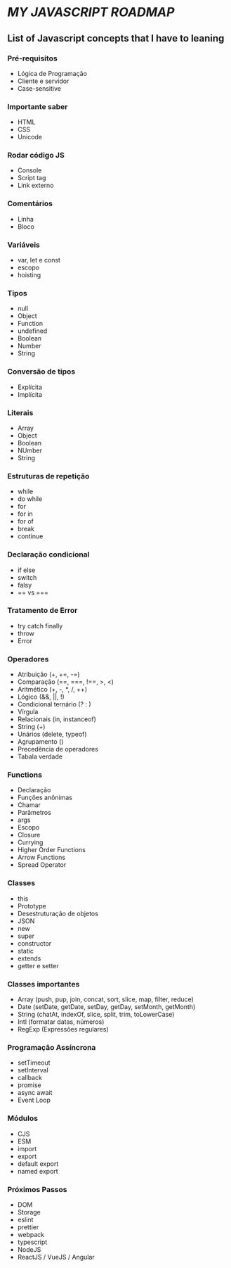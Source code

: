 # *MY JAVASCRIPT ROADMAP*

## List of Javascript concepts that I have to leaning

### Pré-requisitos
* Lógica de Programação
* Cliente e servidor
* Case-sensitive

### Importante saber
* HTML
* CSS
* Unicode

### Rodar código JS
* Console
* Script tag
* Link externo

### Comentários
* Linha
* Bloco

### Variáveis
* var, let e const
* escopo
* hoisting

### Tipos
* null
* Object
* Function
* undefined
* Boolean
* Number
* String

### Conversão de tipos
* Explícita
* Implícita

### Literais
* Array
* Object
* Boolean 
* NUmber
* String

### Estruturas de repetição
* while
* do while
* for
* for in
* for of
* break
* continue

### Declaração condicional
* if else
* switch
* falsy
* == vs ===

### Tratamento de Error
* try catch finally
* throw
* Error

### Operadores
* Atribuição (+, +=, -=)
* Comparação (==, ===, !==, >, <)
* Aritmético (+, -, *, /, ++)
* Lógico (&&, ||, !)
* Condicional ternário (? : )
* Vírgula 
* Relacionais (in, instanceof)
* String (+)
* Unários (delete, typeof)
* Agrupamento ()
* Precedência de operadores
* Tabala verdade

### Functions
* Declaração
* Funções anônimas
* Chamar
* Parâmetros
* args
* Escopo
* Closure
* Currying
* Higher Order Functions
* Arrow Functions
* Spread Operator

### Classes
* this
* Prototype
* Desestruturação de objetos
* JSON
* new
* super
* constructor
* static
* extends
* getter e setter

### Classes importantes
* Array (push, pup, join, concat, sort, slice, map, filter, reduce)
* Date (setDate, getDate, setDay, getDay, setMonth, getMonth)
* String (chatAt, indexOf, slice, split, trim, toLowerCase)
* Intl (formatar datas, números)
* RegExp (Expressões regulares)

### Programação Assíncrona
* setTimeout
* setInterval
* callback
* promise
* async await
* Event Loop

### Módulos
* CJS
* ESM
* import
* export
* default export
* named export

### Próximos Passos
* DOM
* Storage
* eslint
* prettier
* webpack
* typescript
* NodeJS
* ReactJS / VueJS / Angular
